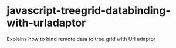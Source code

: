 # javascript-treegrid-databinding-with-urladaptor
Explains how to bind remote data to tree grid with Url adaptor
